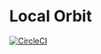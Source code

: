 # Local Orbit

[![CircleCI](https://circleci.com/gh/cooperative-humans/localorbit/tree/master.svg?style=svg)](https://circleci.com/gh/cooperative-humans/localorbit/tree/master)
